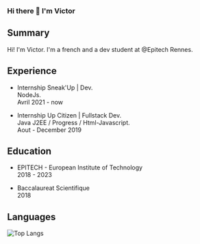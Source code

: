 ### Hi there 👋 I'm Victor

## Summary
Hi! I'm Victor. I'm a french and a dev student at @Epitech Rennes.  

## Experience

* Internship Sneak'Up | Dev.  
NodeJs.  
Avril 2021 - now

* Internship Up Citizen | Fullstack Dev.   
Java J2EE / Progress / Html-Javascript.  
Aout - December 2019  


## Education

* EPITECH - European Institute of Technology  
2018 - 2023 
  
*   Baccalaureat Scientifique  
2018 

## Languages 
![Top Langs](https://github-readme-stats.vercel.app/api/top-langs/?username=Dleyzzex&theme=graywhite&layout=compact&langs_count=6)

